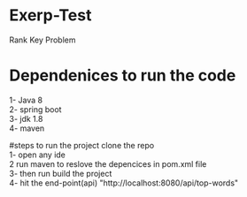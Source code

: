 # Exerp-Test <br/>
Rank Key Problem <br/>
# Dependenices to run the code <br/>
1- Java 8 <br/>
2- spring boot <br/>
3- jdk 1.8 <br/>
4- maven <br/>

#steps to run the project clone the repo <br/>
1- open any ide <br/>
2 run maven to reslove the depencices in pom.xml file <br/>
3- then run build the project <br/>
4- hit the end-point(api) "http://localhost:8080/api/top-words" <br/>
